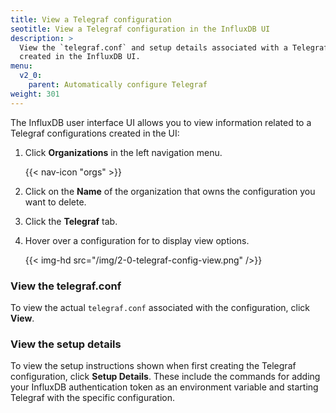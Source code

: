 ```yaml
---
title: View a Telegraf configuration
seotitle: View a Telegraf configuration in the InfluxDB UI
description: >
  View the `telegraf.conf` and setup details associated with a Telegraf configuration
  created in the InfluxDB UI.
menu:
  v2_0:
    parent: Automatically configure Telegraf
weight: 301
---
```


The InfluxDB user interface UI allows you to view information related to a Telegraf
configurations created in the UI:

1. Click **Organizations** in the left navigation menu.

    {{< nav-icon "orgs" >}}

2. Click on the **Name** of the organization that owns the configuration you want to delete.
3. Click the **Telegraf** tab.
4. Hover over a configuration for to display view options.

    {{< img-hd src="/img/2-0-telegraf-config-view.png" />}}


### View the telegraf.conf
To view the actual `telegraf.conf` associated with the configuration, click **View**.

### View the setup details
To view the setup instructions shown when first creating the Telegraf configuration,
click **Setup Details**.
These include the commands for adding your InfluxDB authentication token as an environment
variable and starting Telegraf with the specific configuration.
